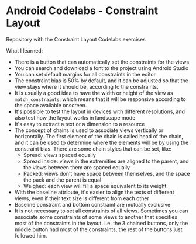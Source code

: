 # Android Codelabs - Constraint Layout
Repository with the Constraint Layout Codelabs exercises

What I learned:

- There is a button that can automatically set the constraints for the views
- You can search and download a font to the project using Android Studio
- You can set default margins for all constraints in the editor
- The constraint bias is 50% by default, and it can be adjusted so that the view stays where it should be, according to the constraints.
- It is usually a good idea to have the width or height of the view as `match_constraints`, which means that it will be responsive according to the space available onscreen.
- It's possible to test the layout in devices with different resolutions, and also test how the layout works in landscape mode
- It's easy to extract a text or a dimension to a resource
- The concept of chains is used to associate views vertically or horizontally. The first element of the chain is called head of the chain, and it can be used to determine where the elements will be by using the constraint bias. There are some chain styles that can be set, like:
    - Spread: views spaced equally
    - Spread inside: views in the extremities are aligned to the parent, and the views between them are spaced equally
    - Packed: views don't have space between themselves, and the space the pack and the parent is equal
    - Weighed: each view will fill a space equivalent to its weight
- With the baseline attribute, it's easier to align the texts of different views, even if their text size is different from each other
- Baseline constraint and bottom constraint are mutually exclusive
- It is not necessary to set all constraints of all views. Sometimes you can associate some constraints of some views to another that specifies most of the constraints in the layout. I.e. the 3 chained buttons, only the middle button had most of the constraints, the rest of the buttons just followed him.
